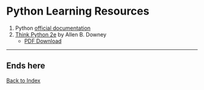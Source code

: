 # Python Learning Resources

1. Python [official documentation]("https://docs.python.org/3/")
2. [Think Python 2e](https://greenteapress.com/wp/think-python-2e/) by Allen B. Downey
   - [PDF Download](http://greenteapress.com/thinkpython2/thinkpython2.pdf)

---

## Ends here

[Back to Index](index.md)

